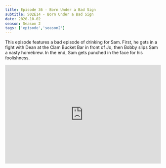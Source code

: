 ```yaml
---
title: Episode 36 - Born Under a Bad Sign
subtitle: S02E14 - Born Under a Bad Sign 
date: 2020-10-02
season: Season 2
tags: ['episode','season2']
---
```


This episode features a bad episode of drinking for Sam. First, he gets in a fight with Dean at the Clam Bucket Bar in front of Jo, then Bobby slips Sam a nasty homebrew. In the end, Sam gets punched in the face for his foolishness.

<iframe src="https://cast.rocks/player/27557/Supernatural-36-Born-Under-a-Bad-Sign.mp3?episodeTitle=Episode%2036%20-%20Born%20Under%20a%20Bad%20Sign&podcastTitle=Couple%20of%20Idjits&episodeDate=October%202nd%2C%202020&imageURL=https%3A%2F%2Fcast.rocks%2Fhosting%2F27557%2Ffeeds%2FCAURZ.jpg" style="border: none; min-height: 265px; max-height: 320px; max-width: 558px; min-width: 270px; width: 100%; height: 100%;" scrollbars="no"></iframe>
